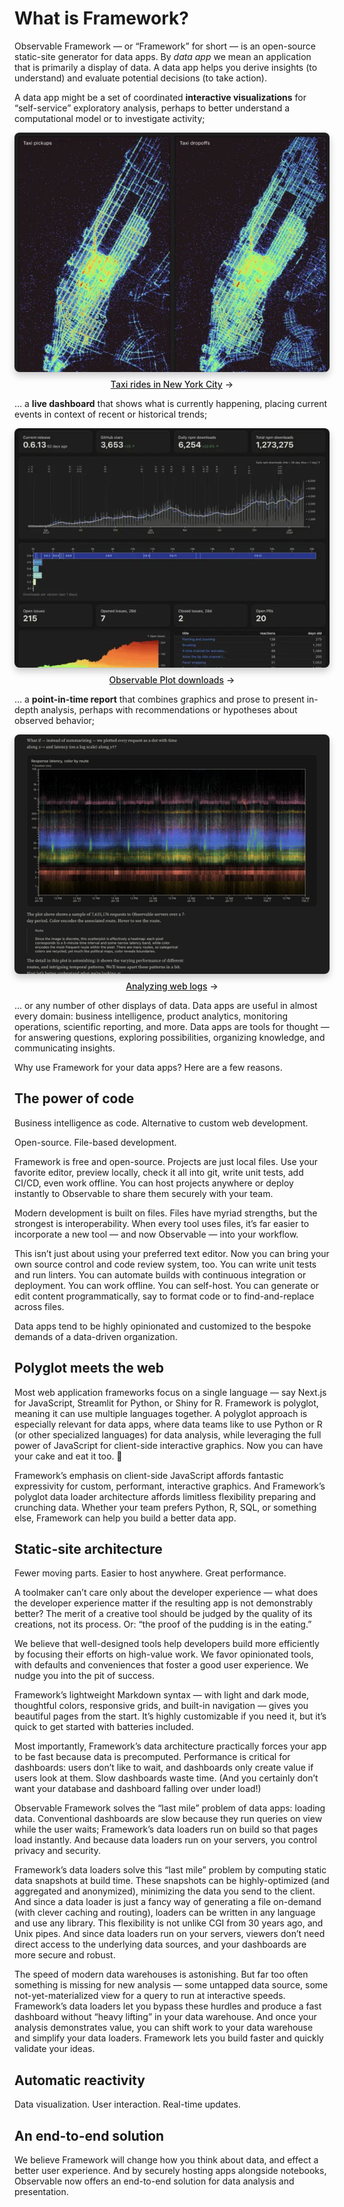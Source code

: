 # What is Framework?

<style>

.gallery {
  gap: 2rem;
  max-width: 640px;
}

.gallery a {
  display: flex;
  flex-direction: column;
  align-items: center;
  gap: 0.5rem;
}

.gallery img {
  max-width: 100%;
  border-radius: 8px;
  box-shadow: 0 0 0 0.75px rgba(128, 128, 128, 0.2), 0 6px 12px 0 rgba(0, 0, 0, 0.2);
  aspect-ratio: 2500 / 1900;
}

@media (prefers-color-scheme: dark) {
  .gallery img {
    box-shadow: 0 0 0 0.75px rgba(128, 128, 128, 0.2), 0 6px 12px 0 rgba(0, 0, 0, 0.4);
  }
}

.gallery a:not(:hover, :focus) {
  color: var(--theme-foreground-muted);
}

.gallery a:hover img,
.gallery a:focus img {
  box-shadow: 0 0 0 0.75px var(--theme-foreground-focus), 0 6px 12px 0 rgba(0, 0, 0, 0.2);
}

.gallery figcaption {
  font-size: 12px;
  color: inherit;
}

.arrow {
  font-weight: 500;
}

.arrow::after {
  content: "→";
  display: inline-block;
  margin-left: 0.25rem;
}

</style>

Observable Framework — or “Framework” for short — is an open-source static-site generator for data apps. By *data app* we mean an application that is primarily a display of data. A data app helps you derive insights (to understand) and evaluate potential decisions (to take action).

A data app might be a set of coordinated **interactive visualizations** for “self-service” exploratory analysis, perhaps to better understand a computational model or to investigate activity;

<div class="gallery grid grid-cols-2">
  <a href="https://observablehq.com/framework/lib/mosaic" target="_blank">
    <picture>
      <img src="./assets/mosaic.webp">
    </picture>
    <div class="small arrow">Taxi rides in New York City</div>
  </a>
</div>

… a **live dashboard** that shows what is currently happening, placing current events in context of recent or historical trends;

<div class="gallery grid grid-cols-2">
  <a href="https://observablehq.com/framework/examples/plot/">
    <picture>
      <source srcset="./assets/plot.webp" media="(prefers-color-scheme: dark)">
      <img src="./assets/plot-dark.webp">
    </picture>
    <div class="small arrow">Observable Plot downloads</div>
  </a>
</div>

… a **point-in-time report** that combines graphics and prose to present in-depth analysis, perhaps with recommendations or hypotheses about observed behavior;

<div class="gallery grid grid-cols-2">
  <a href="https://observablehq.com/framework/examples/api/">
    <picture>
      <source srcset="./assets/api.webp" media="(prefers-color-scheme: dark)">
      <img src="./assets/api-dark.webp">
    </picture>
    <div class="small arrow">Analyzing web logs</div>
  </a>
</div>

… or any number of other displays of data. Data apps are useful in almost every domain: business intelligence, product analytics, monitoring operations, scientific reporting, and more. Data apps are tools for thought — for answering questions, exploring possibilities, organizing knowledge, and communicating insights.

Why use Framework for your data apps? Here are a few reasons.

## The power of code

Business intelligence as code. Alternative to custom web development.

Open-source. File-based development.

Framework is free and open-source. Projects are just local files. Use your favorite editor, preview locally, check it all into git, write unit tests, add CI/CD, even work offline. You can host projects anywhere or deploy instantly to Observable to share them securely with your team.

Modern development is built on files. Files have myriad strengths, but the strongest is interoperability. When every tool uses files, it’s far easier to incorporate a new tool — and now Observable — into your workflow.

This isn’t just about using your preferred text editor. Now you can bring your own source control and code review system, too. You can write unit tests and run linters. You can automate builds with continuous integration or deployment. You can work offline. You can self-host. You can generate or edit content programmatically, say to format code or to find-and-replace across files.

Data apps tend to be highly opinionated and customized to the bespoke demands of a data-driven organization.

## Polyglot meets the web

Most web application frameworks focus on a single language — say Next.js for JavaScript, Streamlit for Python, or Shiny for R. Framework is polyglot, meaning it can use multiple languages together. A polyglot approach is especially relevant for data apps, where data teams like to use Python or R (or other specialized languages) for data analysis, while leveraging the full power of JavaScript for client-side interactive graphics. Now you can have your cake and eat it too. 🍰

Framework’s emphasis on client-side JavaScript affords fantastic expressivity for custom, performant, interactive graphics. And Framework’s polyglot data loader architecture affords limitless flexibility preparing and crunching data. Whether your team prefers Python, R, SQL, or something else, Framework can help you build a better data app.

## Static-site architecture

Fewer moving parts. Easier to host anywhere. Great performance.

A toolmaker can’t care only about the developer experience — what does the developer experience matter if the resulting app is not demonstrably better? The merit of a creative tool should be judged by the quality of its creations, not its process. Or: “the proof of the pudding is in the eating.”

We believe that well-designed tools help developers build more efficiently by focusing their efforts on high-value work. We favor opinionated tools, with defaults and conveniences that foster a good user experience. We nudge you into the pit of success.

Framework’s lightweight Markdown syntax — with light and dark mode, thoughtful colors, responsive grids, and built-in navigation — gives you beautiful pages from the start. It’s highly customizable if you need it, but it’s quick to get started with batteries included.

Most importantly, Framework’s data architecture practically forces your app to be fast because data is precomputed. Performance is critical for dashboards: users don’t like to wait, and dashboards only create value if users look at them. Slow dashboards waste time. (And you certainly don’t want your database and dashboard falling over under load!)

Observable Framework solves the “last mile” problem of data apps: loading data. Conventional dashboards are slow because they run queries on view while the user waits; Framework’s data loaders run on build so that pages load instantly. And because data loaders run on your servers, you control privacy and security.

Framework’s data loaders solve this “last mile” problem by computing static data snapshots at build time. These snapshots can be highly-optimized (and aggregated and anonymized), minimizing the data you send to the client. And since a data loader is just a fancy way of generating a file on-demand (with clever caching and routing), loaders can be written in any language and use any library. This flexibility is not unlike CGI from 30 years ago, and Unix pipes. And since data loaders run on your servers, viewers don’t need direct access to the underlying data sources, and your dashboards are more secure and robust.

The speed of modern data warehouses is astonishing. But far too often something is missing for new analysis — some untapped data source, some not-yet-materialized view for a query to run at interactive speeds. Framework’s data loaders let you bypass these hurdles and produce a fast dashboard without “heavy lifting” in your data warehouse. And once your analysis demonstrates value, you can shift work to your data warehouse and simplify your data loaders. Framework lets you build faster and quickly validate your ideas.

## Automatic reactivity

Data visualization. User interaction. Real-time updates.

## An end-to-end solution

We believe Framework will change how you think about data, and effect a better user experience. And by securely hosting apps alongside notebooks, Observable now offers an end-to-end solution for data analysis and presentation.
